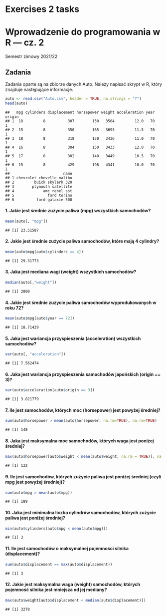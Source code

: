 Exercises 2 tasks
================

# Wprowadzenie do programowania w R — cz. 2

Semestr zimowy 2021/22

## Zadania

Zadania oparte są na zbiorze danych Auto. Należy napisać skrypt w R,
który znajduje następujące informacje.

``` r
auto <- read.csv("Auto.csv", header = TRUE, na.strings = "?")
head(auto)
```

    ##   mpg cylinders displacement horsepower weight acceleration year origin
    ## 1  18         8          307        130   3504         12.0   70      1
    ## 2  15         8          350        165   3693         11.5   70      1
    ## 3  18         8          318        150   3436         11.0   70      1
    ## 4  16         8          304        150   3433         12.0   70      1
    ## 5  17         8          302        140   3449         10.5   70      1
    ## 6  15         8          429        198   4341         10.0   70      1
    ##                        name
    ## 1 chevrolet chevelle malibu
    ## 2         buick skylark 320
    ## 3        plymouth satellite
    ## 4             amc rebel sst
    ## 5               ford torino
    ## 6          ford galaxie 500

#### 1. Jakie jest średnie zużycie paliwa (mpg) wszystkich samochodów?

``` r
mean(auto[, "mpg"])
```

    ## [1] 23.51587

#### 2. Jakie jest średnie zużycie paliwa samochodów, które mają 4 cylindry?

``` r
mean(auto$mpg[auto$cylinders == 4])
```

    ## [1] 29.31773

#### 3. Jaka jest mediana wagi (weight) wszystkich samochodów?

``` r
median(auto[,"weight"])
```

    ## [1] 2800

#### 4. Jakie jest średnie zużycie paliwa samochodów wyprodukowanych w roku 72?

``` r
mean(auto$mpg[auto$year == 72])
```

    ## [1] 18.71429

#### 5. Jaka jest wariancja przyspieszenia (acceleration) wszystkich samochodów?

``` r
var(auto[, "acceleration"])
```

    ## [1] 7.562474

#### 6. Jaka jest wariancja przyspieszenia samochodów japońskich (origin == 3)?

``` r
var(auto$acceleration[auto$origin == 3])
```

    ## [1] 3.821779

#### 7. Ile jest samochodów, których moc (horsepower) jest powyżej średniej?

``` r
sum(auto$horsepower > mean(auto$horsepower, na.rm=TRUE), na.rm=TRUE)
```

    ## [1] 148

#### 8. Jaka jest maksymalna moc samochodów, których waga jest poniżej średniej?

``` r
max(auto$horsepower[auto$weight < mean(auto$weight, na.rm = TRUE)], na.rm = TRUE)
```

    ## [1] 132

#### 9. Ile jest samochodów, których zużycie paliwa jest poniżej średniej (czyli mpg jest powyżej średniej)?

``` r
sum(auto$mpg > mean(auto$mpg))
```

    ## [1] 189

#### 10. Jaka jest minimalna liczba cylindrów samochodów, których zużycie paliwa jest poniżej średniej?

``` r
min(auto$cylinders[auto$mpg < mean(auto$mpg)])
```

    ## [1] 3

#### 11. Ile jest samochodów o maksymalnej pojemności silnika (displacement)?

``` r
sum(auto$displacement == max(auto$displacement))
```

    ## [1] 3

#### 12. Jakie jest maksymalna waga (weight) samochodów, których pojemność silnika jest mniejsza od jej mediany?

``` r
max(auto$weight[auto$displacement < median(auto$displacement)])
```

    ## [1] 3270
